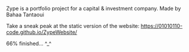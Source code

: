 Zype is a portfolio project for a capital & investment company. 
Made by Bahaa Tantaoui

Take a sneak peak at the static version of the website: https://01010110-code.github.io/ZypeWebsite/ 

66% finished... ^_^
